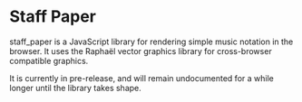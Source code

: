 Staff Paper
===========

staff_paper is a JavaScript library for rendering simple music notation in the browser. It uses the Raphaël vector graphics library for cross-browser compatible graphics.

It is currently in pre-release, and will remain undocumented for a while longer until the library takes shape.